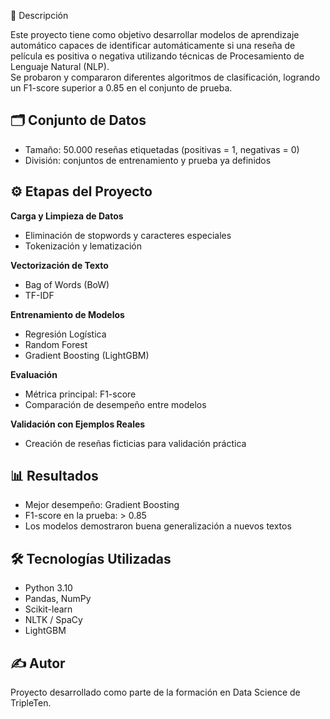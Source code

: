 📖 Descripción

Este proyecto tiene como objetivo desarrollar modelos de aprendizaje automático capaces de identificar automáticamente si una reseña de película es positiva o negativa utilizando técnicas de Procesamiento de Lenguaje Natural (NLP).  
Se probaron y compararon diferentes algoritmos de clasificación, logrando un F1-score superior a 0.85 en el conjunto de prueba.

## 🗂️ Conjunto de Datos

- Tamaño: 50.000 reseñas etiquetadas (positivas = 1, negativas = 0)  
- División: conjuntos de entrenamiento y prueba ya definidos  

## ⚙️ Etapas del Proyecto

**Carga y Limpieza de Datos**

- Eliminación de stopwords y caracteres especiales  
- Tokenización y lematización  

**Vectorización de Texto**

- Bag of Words (BoW)  
- TF-IDF  

**Entrenamiento de Modelos**

- Regresión Logística  
- Random Forest  
- Gradient Boosting (LightGBM)  

**Evaluación**

- Métrica principal: F1-score  
- Comparación de desempeño entre modelos  

**Validación con Ejemplos Reales**

- Creación de reseñas ficticias para validación práctica  

## 📊 Resultados

- Mejor desempeño: Gradient Boosting  
- F1-score en la prueba: > 0.85  
- Los modelos demostraron buena generalización a nuevos textos  

## 🛠️ Tecnologías Utilizadas

- Python 3.10  
- Pandas, NumPy  
- Scikit-learn  
- NLTK / SpaCy  
- LightGBM  

## ✍️ Autor

Proyecto desarrollado como parte de la formación en Data Science de TripleTen.
